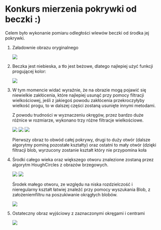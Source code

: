 # Konkurs mierzenia pokrywki od beczki :)

Celem było wykonanie pomiaru odległości wlewów beczki od środka jej pokrywki.

1. Załadownie obrazu oryginalnego

   <img src='images/oryginal.jpg'>

   

2. Beczka jest niebieska, a tło jest beżowe, dlatego najlepiej użyć funkcji progującej kolor:
   
   <img src='images/color_filtered.jpg'>

   

3. W tym momencie widać wyraźnie, że na obrazie mogą pojawić się niewielkie zakłócenia, które najlepiej usunąć przy pomocy filtracji wielkościowej, jeśli z jakiegoś powodu zakłócenia przekroczyłyby wielkość progu, to w dalszej części zostaną usunięte innymi metodami.

   Z powodu trudności w wyznaczeniu okręgów, przez bardzo duże różnice w rozmiarze, wykonano trzy różne filtracje wielkościowe.

   <img src='images/size_filtered_big.jpg'> <img src='images/size_filtered_medium.jpg'> <img src='images/size_filtered_small.jpg'>

   Pierwszy obraz to obwód całej pokrywy, drugi to duży otwór (dalsze algorytmy pominą pozostałe kształty) oraz ostatni to mały otwór (dzięki filtracji blob, wyrzucony zostanie kształt który nie przypomina koła

   

4. Środki całego wieka oraz większego otworu znalezione zostaną przez algorytm HoughCircles z obrazów brzegowych.

   <img src='images/edges_big.jpg'> <img src='images/edges_medium.jpg'>

   Środek małego otworu, ze względu na niska rozdzielczość i nieregularny kształt łatwiej znaleźć przy pomocy wyszukania Blob, z założeniemfiltru na  poszukiwanie okrągłych blobów.

   <img src='images/blob_search.jpg'>

5. Ostateczny obraz wyjściowy z zaznaczonymi okręgami i centrami

   <img src='images/output.jpg'>



